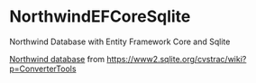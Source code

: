 # NorthwindEFCoreSqlite

Northwind Database with Entity Framework Core and Sqlite

[Northwind database](http://download.vive.net/Northwind.zip) from https://www2.sqlite.org/cvstrac/wiki?p=ConverterTools

